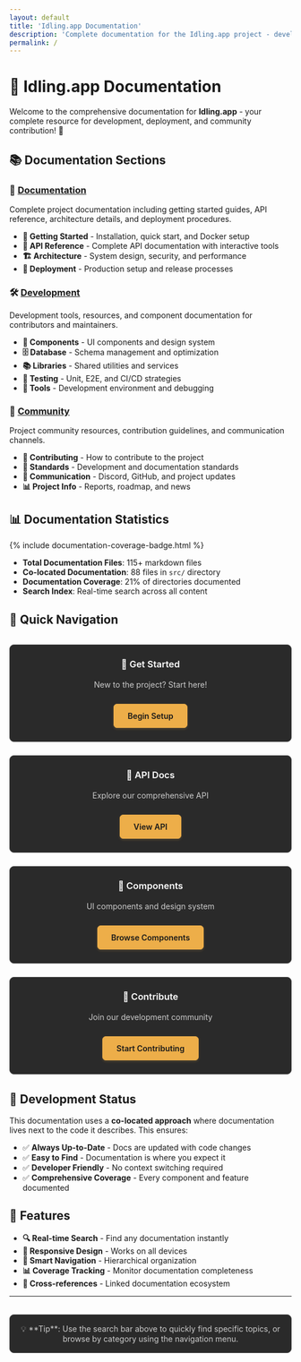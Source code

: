 ```yaml
---
layout: default
title: 'Idling.app Documentation'
description: 'Complete documentation for the Idling.app project - development guides, API reference, architecture, and community resources'
permalink: /
---
```


# 🎯 Idling.app Documentation

Welcome to the comprehensive documentation for **Idling.app** - your complete resource for development, deployment, and community contribution! 🚀

## 📚 Documentation Sections

### 🚀 [Documentation](/docs/)

Complete project documentation including getting started guides, API reference, architecture details, and deployment procedures.

- **🔧 Getting Started** - Installation, quick start, and Docker setup
- **🔌 API Reference** - Complete API documentation with interactive tools
- **🏗️ Architecture** - System design, security, and performance
- **🚀 Deployment** - Production setup and release processes

### 🛠️ [Development](/dev/)

Development tools, resources, and component documentation for contributors and maintainers.

- **🧩 Components** - UI components and design system
- **🗄️ Database** - Schema management and optimization
- **📚 Libraries** - Shared utilities and services
- **🧪 Testing** - Unit, E2E, and CI/CD strategies
- **🔧 Tools** - Development environment and debugging

### 👥 [Community](/community/)

Project community resources, contribution guidelines, and communication channels.

- **🤝 Contributing** - How to contribute to the project
- **📝 Standards** - Development and documentation standards
- **💬 Communication** - Discord, GitHub, and project updates
- **📊 Project Info** - Reports, roadmap, and news

## 📊 Documentation Statistics

{% include documentation-coverage-badge.html %}

- **Total Documentation Files**: 115+ markdown files
- **Co-located Documentation**: 88 files in `src/` directory
- **Documentation Coverage**: 21% of directories documented
- **Search Index**: Real-time search across all content

## 🎯 Quick Navigation

<div class="quick-nav-grid">
  <div class="nav-card">
    <h3>🚀 Get Started</h3>
    <p>New to the project? Start here!</p>
    <a href="/docs/getting-started/" class="btn-primary">Begin Setup</a>
  </div>
  
  <div class="nav-card">
    <h3>🔌 API Docs</h3>
    <p>Explore our comprehensive API</p>
    <a href="/docs/api/" class="btn-primary">View API</a>
  </div>
  
  <div class="nav-card">
    <h3>🧩 Components</h3>
    <p>UI components and design system</p>
    <a href="/dev/components/" class="btn-primary">Browse Components</a>
  </div>
  
  <div class="nav-card">
    <h3>🤝 Contribute</h3>
    <p>Join our development community</p>
    <a href="/community/contributing/" class="btn-primary">Start Contributing</a>
  </div>
</div>

## 🔧 Development Status

This documentation uses a **co-located approach** where documentation lives next to the code it describes. This ensures:

- ✅ **Always Up-to-Date** - Docs are updated with code changes
- ✅ **Easy to Find** - Documentation is where you expect it
- ✅ **Developer Friendly** - No context switching required
- ✅ **Comprehensive Coverage** - Every component and feature documented

## 🎨 Features

- **🔍 Real-time Search** - Find any documentation instantly
- **📱 Responsive Design** - Works on all devices
- **🎯 Smart Navigation** - Hierarchical organization
- **📊 Coverage Tracking** - Monitor documentation completeness
- **🔗 Cross-references** - Linked documentation ecosystem

---

<div class="footer-note">
💡 **Tip**: Use the search bar above to quickly find specific topics, or browse by category using the navigation menu.
</div>

<style>
.quick-nav-grid {
  display: grid;
  grid-template-columns: repeat(auto-fit, minmax(250px, 1fr));
  gap: 1.5rem;
  margin: 2rem 0;
}

.nav-card {
  background: var(--dark-background--secondary, #2a2a2a) !important;
  border: 1px solid var(--glass-border-overlay-medium, #444444) !important;
  border-radius: 8px;
  padding: 1.5rem;
  text-align: center;
  transition: transform 0.2s ease, box-shadow 0.2s ease;
  backdrop-filter: var(--glass-blur-medium);
  -webkit-backdrop-filter: var(--glass-blur-medium);
}

.nav-card:hover {
  transform: translateY(-2px);
  box-shadow: 0 8px 24px rgba(0, 0, 0, 0.4) !important;
  background: var(--dark-background--tertiary, #333333) !important;
  border-color: var(--hunyadi-yellow, #EDAE49) !important;
}

.nav-card h3 {
  margin: 0 0 1rem 0;
  color: var(--text-primary, #ffffff) !important;
  font-weight: 600;
}

.nav-card p {
  margin: 0 0 1.5rem 0;
  color: var(--text-secondary, #cccccc) !important;
  line-height: 1.5;
}

.btn-primary {
  display: inline-block;
  padding: 0.75rem 1.5rem;
  background: var(--hunyadi-yellow, #EDAE49) !important;
  color: var(--dark-background--primary, #1a1a1a) !important;
  text-decoration: none !important;
  border-radius: 6px;
  font-weight: 600;
  transition: all 0.2s ease;
  border: 1px solid var(--hunyadi-yellow, #EDAE49);
  box-shadow: 0 2px 4px rgba(237, 174, 73, 0.2);
}

.btn-primary:hover,
.btn-primary:visited,
.btn-primary:active,
.btn-primary:focus {
  background: var(--dark-goldenrod, #B8860B) !important;
  text-decoration: none !important;
  color: var(--dark-background--primary, #1a1a1a) !important;
  transform: translateY(-1px);
  box-shadow: 0 6px 16px rgba(237, 174, 73, 0.4);
  border-color: var(--dark-goldenrod, #B8860B);
}

.btn-primary:visited {
  background: var(--hunyadi-yellow, #EDAE49) !important;
  color: var(--dark-background--primary, #1a1a1a) !important;
  transform: none;
  box-shadow: 0 2px 4px rgba(237, 174, 73, 0.2);
}

.footer-note {
  background: var(--dark-background--secondary, #2a2a2a) !important;
  border: 1px solid var(--glass-border-overlay-medium, #444444) !important;
  border-radius: 8px;
  padding: 1rem;
  margin: 2rem 0;
  text-align: center;
  color: var(--text-secondary, #cccccc) !important;
  backdrop-filter: var(--glass-blur-light);
  -webkit-backdrop-filter: var(--glass-blur-light);
}

@media (max-width: 768px) {
  .quick-nav-grid {
    grid-template-columns: 1fr;
  }
  
  .nav-card {
    padding: 1.25rem;
  }
  
  .btn-primary {
    padding: 0.625rem 1.25rem;
    font-size: 0.9rem;
  }
}
</style>
